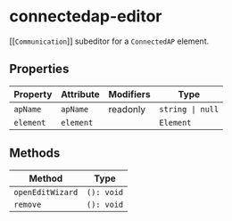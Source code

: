 # connectedap-editor

[[`Communication`]] subeditor for a `ConnectedAP` element.

## Properties

| Property  | Attribute | Modifiers | Type             |
|-----------|-----------|-----------|------------------|
| `apName`  | `apName`  | readonly  | `string \| null` |
| `element` | `element` |           | `Element`        |

## Methods

| Method           | Type       |
|------------------|------------|
| `openEditWizard` | `(): void` |
| `remove`         | `(): void` |
